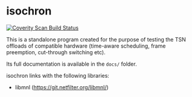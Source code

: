 isochron
========

[![Coverity Scan Build Status](https://scan.coverity.com/projects/25104/badge.svg)](https://scan.coverity.com/projects/isochron)

This is a standalone program created for the purpose of testing the TSN
offloads of compatible hardware (time-aware scheduling, frame preemption,
cut-through switching etc).

Its full documentation is available in the `docs/` folder.

isochron links with the following libraries:
* libmnl (https://git.netfilter.org/libmnl/)
